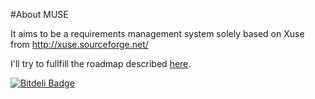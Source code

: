 #About MUSE

It aims to be a requirements management system solely based on Xuse from http://xuse.sourceforge.net/

I'll try to fullfill the roadmap described [here](http://xuse.sourceforge.net/release-roadmap.html).


[![Bitdeli Badge](https://d2weczhvl823v0.cloudfront.net/rajish/muse/trend.png)](https://bitdeli.com/free "Bitdeli Badge")

